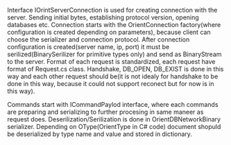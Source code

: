 Interface IOrintServerConnection is used for creating connection with the server. 
Sending initial bytes, establishing protocol version, opening databases etc.
Connection starts with the OrientConnection factory(where configuration is created depending on parameters), because client can choose the serializer and connection protocol. 
After connection configuration is created(server name, ip, port) it must be serilized(BinarySerilizer for primitive types only) and send 
as BinaryStream to the server. Format of each request is standardized, each request have format of Request.cs class. Handshake, DB_OPEN, DB_EXIST is done in this way and each other request should be(it is not idealy for handshake to be done in this way, because it could not support reconect but for now is in this way).

Commands start with ICommandPaylod interface, where each commands are preparing and serializing to further procesing 
in same maneer as request does. Deserilization/Serilization is done in OrientDBNetworkBinary serializer. 
Depending on OType(OrientType in C# code) document shopuld be deserialized by type name and value and stored in dictionary.
 
